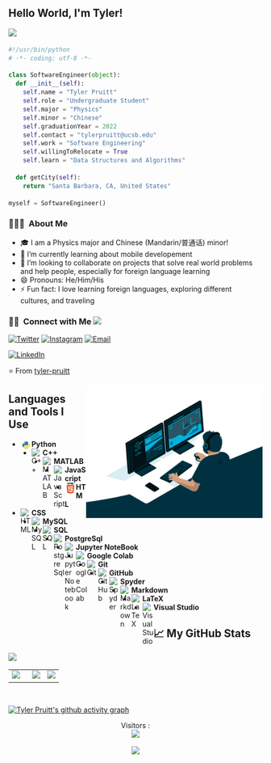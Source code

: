 
<h2>Hello World, I'm Tyler!</h2>

![](https://allhacked.com/up/2019/03/hello-world.gif)

```python
#!/usr/bin/python
# -*- coding: utf-8 -*-

class SoftwareEngineer(object):
  def __init__(self):
    self.name = "Tyler Pruitt"
    self.role = "Undergraduate Student"
    self.major = "Physics"
    self.minor = "Chinese"
    self.graduationYear = 2022
    self.contact = "tylerpruitt@ucsb.edu"
    self.work = "Software Engineering"
    self.willingToRelocate = True
    self.learn = "Data Structures and Algorithms"
  
  def getCity(self):
    return "Santa Barbara, CA, United States"

myself = SoftwareEngineer()
```

<!--
<a target="_blank"><img align="left" src="https://media.giphy.com/media/3o85xIAka4gHdlRt3a/giphy.gif" width="360" height="360" /></a>
<a target="_blank"><img src="https://media.giphy.com/media/xT9IgzoKnwFNmISR8I/giphy.gif" width="360" height="360" /></a>
-->

<h3> 👨🏻‍💻 &nbsp;About Me</h3>

- 🎓 I am a Physics major and Chinese (Mandarin/普通话) minor!
- 🌱 I’m currently learning about mobile developement
- 👯 I’m looking to collaborate on projects that solve real world problems and help people, especially for foreign language learning
- 😄 Pronouns: He/Him/His
- ⚡ Fun fact: I love learning foreign languages, exploring different cultures, and traveling

<!--
- 🤔 I’m looking for help with ...
- 💬 Ask me about ...
- 💻 I’m currently working ...
- 📫 How to reach me: ...
-->

<!--
- 🤔 &nbsp; Exploring new technologies and developing software solutions and quick hacks.
- 💼 &nbsp; Passionate Programmer, Matlab Developer, problem solving Skills and a Competitive Programmer.
- 🌱 &nbsp; Learning more about Web Development, Database Management System, SQL and Familier with Data Science & ML.
- ✍️ &nbsp; Participation on Different Levels Innovation Cell Projects, etc.
-->

<!--
I love APIs, coffee, and the Oxford comma. I am a full stack mathematician working in Matlab and Python. I have excelled in various roles in the Software Development Life Cycle. I have always enjoyed seeing ideas come to life in my programs. I love to ship elegant code that solves real problems, and iterate based on real customer feedback. I want to write software that improves people's lives, and that supports our skills and enriches our relationships outside the virtual world.
-->

<h3> 🤝🏻 &nbsp;Connect with Me <img src="https://github.com/TheDudeThatCode/TheDudeThatCode/blob/master/Assets/Handshake.gif" height="32px"> </h3>

<p align="left">
<a href="https://twitter.com/TylerPr13892730"><img alt="Twitter"  src="https://img.shields.io/badge/Twitter-Tyler_Pruitt-blue?style=flat-square&logo=twitter" /></a>
<a href="https://www.instagram.com/_tyler_pruitt/"><img alt="Instagram" src="https://img.shields.io/badge/Instagram-_tyler_pruitt-blue?style=flat-square&logo=instagram"></a>
<a href="mailto:tylerpruitt@ucsb.edu"><img alt="Email" src="https://img.shields.io/badge/tylerpruitt@ucsb.edu-blue?style=flat-square&logo=gmail"></a>
</p>
<a href="https://www.linkedin.com/in/tylerpruitt01/"><img alt="LinkedIn" src="https://img.shields.io/badge/LinkedIn-Tyler_Pruitt-blue?style=flat-square&logo=linkedin"></a>

⭐️ From [tyler-pruitt](https://github.com/tyler-pruitt)


<img align="right" width="350" alt="Code" src="https://github.com/Wandrys-dev/Wandrys-dev/blob/main/code.gif"/>

## Languages and Tools I Use

- <img align="left" alt="Python" width="22px" src="https://raw.githubusercontent.com/github/explore/80688e429a7d4ef2fca1e82350fe8e3517d3494d/topics/python/python.png" />  **Python**
- <img align="left" alt="C++" width="22px" src="https://img.icons8.com/color/48/000000/c-plus-plus-logo.png" />  **C++**
- <img align="left" alt="MATLAB" width="22px" src="https://upload.wikimedia.org/wikipedia/commons/2/21/Matlab_Logo.png" />  **MATLAB**
- <img align="left" alt="JavaScript" width="22px" src="https://img.icons8.com/color/48/000000/javascript--v2.png" />  **JavaScript**
- <img align="left" alt="HTML" width="22px" src="https://raw.githubusercontent.com/devicons/devicon/master/icons/html5/html5-original-wordmark.svg" />  **HTML**
- <img align="left" alt="HTML" width="22px" src="https://logo.letskhabar.com//img/?tool=css" />  **CSS**
- <img align="left" alt="MySQL" width="22px" src="https://img.icons8.com/fluent/2x/mysql-logo.png" alt="mysql" />  **MySQL**
- <img align="left" alt="SQL" width="22px" src="https://image.flaticon.com/icons/png/128/2772/2772128.png" />  **SQL**
- <img align="left" alt="PostgreSql" width="22px" src="https://img.icons8.com/color/2x/postgreesql.png" />  **PostgreSql**
- <img align="left" alt="Jupyter Notebook" width="22px" src="https://www.vectorlogo.zone/logos/jupyter/jupyter-icon.svg" /> **Jupyter NoteBook**
- <img align="left" alt="Google Colab" width="22px" src="https://logo.letskhabar.com/img/?tool=google_cloud" /> **Google Colab**
- <img align="left" alt="Git" width="22px" src="https://logo.letskhabar.com/img/?tool=git" /> **Git**
- <img align="left" alt="GitHub" width="22px" src="https://logo.letskhabar.com/img/?tool=github" /> **GitHub**
- <img align="left" alt="Spyder" width="22px" src="https://simpleicons.org/icons/spyderide.svg" /> **Spyder**
- <img align="left" alt="Markdown" width="22px" src="https://simpleicons.org/icons/markdown.svg" /> **Markdown**
- <img align="left" alt="LaTeX" width="22px" src="https://simpleicons.org/icons/latex.svg"/>  **LaTeX**
- <img align="left" alt="Visual Studio" width="22px" src="https://cdn.jsdelivr.net/npm/simple-icons@v3/icons/visualstudio.svg"/>  **Visual Studio**


## 📈 My GitHub Stats
<img src="https://readme-typing-svg.herokuapp.com?font=Open+Sans&color=6feb09&width=500&lines=These+are+my+GitHub+stats+...">


<table width="100%"> 
  <tr>
    <td width="40%">
      <img src="https://github-readme-stats.vercel.app/api?username=tyler-pruitt&show_icons=true&theme=algolia">
    </td>
    <td width="30%">
      <img src="https://github-readme-stats-eight-theta.vercel.app/api/top-langs/?username=tyler-pruitt&layout=compact&langs_count=8&theme=algolia">
    </td>
    <td width="30%">
      <img src="https://github-readme-stats.vercel.app/api/top-langs?username=tyler-pruitt&amp;langs_count=8&amp;theme=algolia">
    </td>
  </tr>
</table>

<br/>


[![Tyler Pruitt's github activity graph](https://activity-graph.herokuapp.com/graph?username=tyler-pruitt&theme=react-dark)](https://github.com/Wandrys-dev/github-readme-activity-graph)


<p align="center"> 
  Visitors :<br>
  <img src="https://profile-counter.glitch.me/tyler-pruitt/count.svg" />
</p>

<div align="center"> <a href="http://www.clustrmaps.com/map/Github.com/tyler-pruitt" title="Visit tracker for Github.com/tyler-pruitt"><img src="//www.clustrmaps.com/map_v2.png?d=_9HuIBlZFysOCQchKSv6OCjr-BeCPGdagKgyPk6qRjw" /></a></div>

